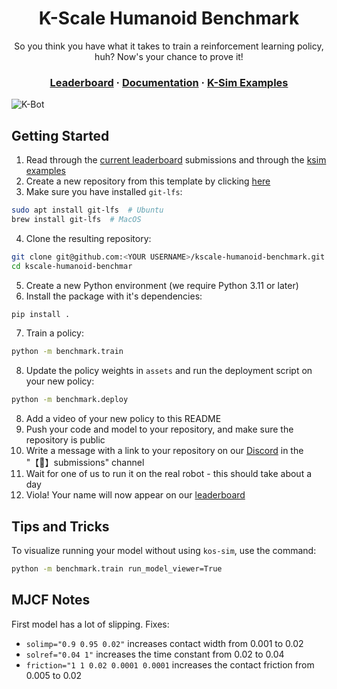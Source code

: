 <div align="center">
<h1>K-Scale Humanoid Benchmark</h1>
<p>So you think you have what it takes to train a reinforcement learning policy, huh? Now's your chance to prove it!</p>
<h3>
  <a href="https://url.kscale.dev/leaderboard">Leaderboard</a> ·
  <a href="https://url.kscale.dev/docs">Documentation</a> ·
  <a href="https://github.com/kscalelabs/ksim/tree/master/examples">K-Sim Examples</a>
</h3>
</div>

![K-Bot](/assets/banner.png)

## Getting Started

1. Read through the [current leaderboard](https://url.kscale.dev/leaderboard) submissions and through the [ksim examples](https://github.com/kscalelabs/ksim/tree/master/examples)
2. Create a new repository from this template by clicking [here](https://github.com/new?template_name=kscale-humanoid-benchmark&template_owner=kscalelabs)
3. Make sure you have installed `git-lfs`:

```bash
sudo apt install git-lfs  # Ubuntu
brew install git-lfs  # MacOS
```

4. Clone the resulting repository:

```bash
git clone git@github.com:<YOUR USERNAME>/kscale-humanoid-benchmark.git
cd kscale-humanoid-benchmar
```

5. Create a new Python environment (we require Python 3.11 or later)
6. Install the package with it's dependencies:

```bash
pip install .
```

7. Train a policy:

```bash
python -m benchmark.train
```

8. Update the policy weights in `assets` and run the deployment script on your new policy:

```bash
python -m benchmark.deploy
```

8. Add a video of your new policy to this README
9. Push your code and model to your repository, and make sure the repository is public
10. Write a message with a link to your repository on our [Discord](https://url.kscale.dev/discord) in the "【🧠】submissions" channel
11. Wait for one of us to run it on the real robot - this should take about a day
12. Viola! Your name will now appear on our [leaderboard](https://url.kscale.dev/leaderboard)

## Tips and Tricks

To visualize running your model without using `kos-sim`, use the command:

```bash
python -m benchmark.train run_model_viewer=True
```

## MJCF Notes

First model has a lot of slipping. Fixes:

- `solimp="0.9 0.95 0.02"` increases contact width from 0.001 to 0.02
- `solref="0.04 1"` increases the time constant from 0.02 to 0.04
- `friction="1 1 0.02 0.0001 0.0001` increases the contact friction from 0.005 to 0.02
